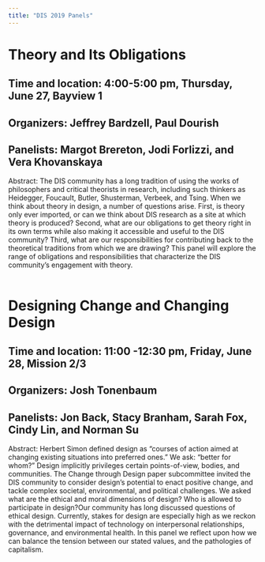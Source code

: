 ```yaml
---
title: "DIS 2019 Panels"
---
```


# Theory and Its Obligations</br>
## Time and location: 4:00-5:00 pm, Thursday, June 27, Bayview 1 </br>
## Organizers: Jeffrey Bardzell, Paul Dourish </br>
## Panelists: Margot Brereton, Jodi Forlizzi, and Vera Khovanskaya </br>
Abstract: The DIS community has a long tradition of using the works of philosophers and critical theorists in research, including such thinkers as Heidegger, Foucault, Butler, Shusterman, Verbeek, and Tsing. When we think about theory in design, a number of questions arise. First, is theory only ever imported, or can we think about DIS research as a site at which theory is produced? Second, what are our obligations to get theory right in its own terms while also making it accessible and useful to the DIS community? Third, what are our responsibilities for contributing back to the theoretical traditions from which we are drawing? This panel will explore the range of obligations and responsibilities that characterize the DIS community’s engagement with theory.</br>
</br>

# Designing Change and Changing Design</br>
## Time and location: 11:00 -12:30 pm, Friday, June 28, Mission 2/3</br>
## Organizers: Josh Tonenbaum</br>
## Panelists: Jon Back, Stacy Branham, Sarah Fox, Cindy Lin, and Norman Su</br>
Abstract: Herbert Simon defined design as “courses of action aimed at changing existing situations into preferred ones.” We ask: “better for whom?” Design implicitly privileges certain points-of-view, bodies, and communities. The Change through Design paper subcommittee invited the DIS community to consider design’s potential to enact positive change, and tackle complex societal, environmental, and political challenges. We asked what are the ethical and moral dimensions of design? Who is allowed to participate in design?Our community has long discussed questions of ethical design. Currently, stakes for design are especially high as we reckon with the detrimental impact of technology on interpersonal relationships, governance, and environmental health. In this panel we reflect upon how we can balance the tension between our stated values, and the pathologies of capitalism.
